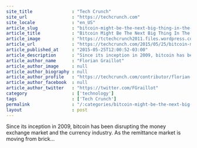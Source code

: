 ```yaml
---
site_title               : "Tech Crunch"
site_url                 : "https://techcrunch.com"
site_locale              : "en_US"
article_slug             : "bitcoin-might-be-the-next-big-thing-in-the-remittance-market"
article_title            : "Bitcoin Might Be The Next Big Thing In The Remittance Market"
article_image            : "https://tctechcrunch2011.files.wordpress.com/2015/01/bitcoin-rainbow.jpg?w=764&h=400&crop=1"
article_url              : "https://techcrunch.com/2015/05/25/bitcoin-might-be-the-next-big-thing-in-the-remittance-market/"
article_published_at     : "2015-05-25T12:00:52-03:00"
article_description      : "Since its inception in 2009, bitcoin has been disrupting the money exchange market and the currency industry. As the remittance market is moving from brick..."
article_author_name      : "Florian Graillot"
article_author_image     : null
article_author_biography : null
article_author_profile   : "https://techcrunch.com/contributor/florian-graillot/"
article_author_facebook  : null
article_author_twitter   : "https://twitter.com/FGraillot"
category                 : ['technology']
tags                     : ['Tech Crunch']
permalink                : "/:categories/bitcoin-might-be-the-next-big-thing-in-the-remittance-market/"
layout                   : post
---
```


Since its inception in 2009, bitcoin has been disrupting the money exchange market and the currency industry. As the remittance market is moving from brick...
